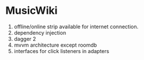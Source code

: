 # MusicWiki
1. offline/online strip available for internet connection.
2. dependency injection
3. dagger 2
4. mvvm architecture except roomdb
5. interfaces for click listeners in adapters
